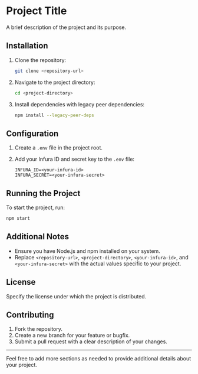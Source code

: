 # Project Title

A brief description of the project and its purpose.

## Installation

1. Clone the repository:
   ```bash
   git clone <repository-url>
   ```

2. Navigate to the project directory:
   ```bash
   cd <project-directory>
   ```

3. Install dependencies with legacy peer dependencies:
   ```bash
   npm install --legacy-peer-deps
   ```

## Configuration

1. Create a `.env` file in the project root.

2. Add your Infura ID and secret key to the `.env` file:
   ```env
   INFURA_ID=<your-infura-id>
   INFURA_SECRET=<your-infura-secret>
   ```

## Running the Project

To start the project, run:
```bash
npm start
```

## Additional Notes

- Ensure you have Node.js and npm installed on your system.
- Replace `<repository-url>`, `<project-directory>`, `<your-infura-id>`, and `<your-infura-secret>` with the actual values specific to your project.

## License

Specify the license under which the project is distributed.

## Contributing

1. Fork the repository.
2. Create a new branch for your feature or bugfix.
3. Submit a pull request with a clear description of your changes.

---

Feel free to add more sections as needed to provide additional details about your project.

